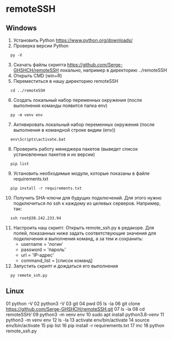 # remoteSSH
## Windows

01. Установить Python https://www.python.org/downloads/
02. Проверка версии Python
```
  py -V
```
03. Скачать файлы скрипта https://github.com/Serge-GHSHCH/remoteSSH локально, например в директорию ../remoteSSH
04. Открыть CMD (win+R)
05. Переместиться в нашу директорию remoteSSH
```
  cd ../remoteSSH
```
06. Создать локальный набор переменных окружения (после выполнения команды появится папка env)
```
  py -m venv env
```
07. Активировать локальный набор переменных окружения (после выполнения в командной строке видим (env))
```
  env\Scripts\activate.bat
```
08. Проверить работу менеджера пакетов (выведет список установленных пакетов и их версии)
```
  pip list
```
09. Установить необходимые модули, которые показаны в файле requirements.txt
```
  pip install -r requirements.txt
```
10. Получить SHA-ключи для будущих подключений.
	Для этого нужно подключиться по ssh к каждому из целевых серверов.
	Например, так:
```
  ssh root@38.242.233.94
```
11. Настроить наш скрипт.
	Открыть remote_ssh.py в редакоре.
	Для полей, показанных ниже задать соответствующие значения для подключения и выполнения команд, а за тем и сохранить:
	* username = 'логин'
	* password = 'пароль'
	* url = 'IP-адрес'
	* command_list = [список команд]
12. Запустить скрипт и дождаться его выполнения
```
  py remote_ssh.py
```

## Linux

  01  python -V
  02  python3 -V
  03  git
  04  pwd
  05  ls -la
  06  git clone https://github.com/Serge-GHSHCH/remoteSSH.git
  07  ls -la
  08  cd remoteSSH/
  09  python3 -m venv env
  10  sudo apt install python3.8-venv
  11  python3 -m venv env
  12  ls -la
  13  activate env/bin/activate
  14  source env/bin/activate
  15  pip list
  16  pip install -r requirements.txt
  17  mc
  18  python remote_ssh.py

 
